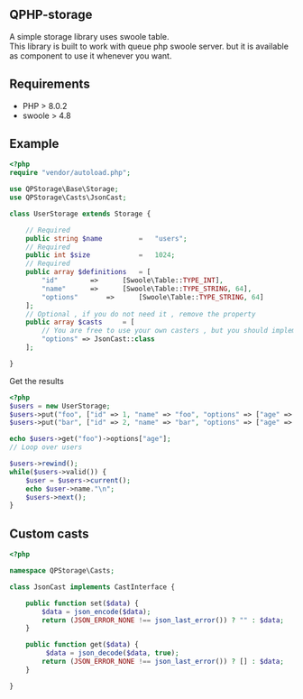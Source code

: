 ## QPHP-storage
A simple storage library uses swoole table. <br/>
This library is built to work with queue php swoole server. but it is available as component to use it whenever you want.

## Requirements
- PHP > 8.0.2
- swoole > 4.8

## Example
```php
<?php
require "vendor/autoload.php";

use QPStorage\Base\Storage;
use QPStorage\Casts\JsonCast;

class UserStorage extends Storage {

	// Required
	public string $name 		= 	"users";
	// Required
	public int $size 			= 	1024;
	// Required
	public array $definitions 	= [
		"id" 		=> 		[Swoole\Table::TYPE_INT],
		"name" 		=> 		[Swoole\Table::TYPE_STRING, 64],
		"options" 		=> 		[Swoole\Table::TYPE_STRING, 64]
	];
	// Optional , if you do not need it , remove the property
	public array $casts 	= [
		// You are free to use your own casters , but you should implement QPStorage\Casts\CastInterface
		"options" => JsonCast::class
	];

}
```

Get the results

```php
<?php
$users = new UserStorage;
$users->put("foo", ["id" => 1, "name" => "foo", "options" => ["age" => 22]]);
$users->put("bar", ["id" => 2, "name" => "bar", "options" => ["age" => 24]]);

echo $users->get("foo")->options["age"];
// Loop over users

$users->rewind();
while($users->valid()) {
	$user = $users->current();
	echo $user->name."\n";
	$users->next();
}

```

## Custom casts
```php
<?php 

namespace QPStorage\Casts;

class JsonCast implements CastInterface {

	public function set($data) {
		$data = json_encode($data);
		return (JSON_ERROR_NONE !== json_last_error()) ? "" : $data;
	}

	public function get($data) {
		 $data = json_decode($data, true);
		return (JSON_ERROR_NONE !== json_last_error()) ? [] : $data;
	}

}
```
